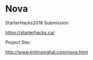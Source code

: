 # Nova
StarterHacks2018 Submission

https://starterhacks.ca/

Project Site:

http://www.kritinsinghal.com/nova.html
